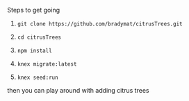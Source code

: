 Steps to get going

  1. `git clone https://github.com/bradymat/citrusTrees.git`
  
  2. `cd citrusTrees`
  
  3. `npm install`
  
  4. `knex migrate:latest`
  
  5. `knex seed:run`
  
then you can play around with adding citrus trees
